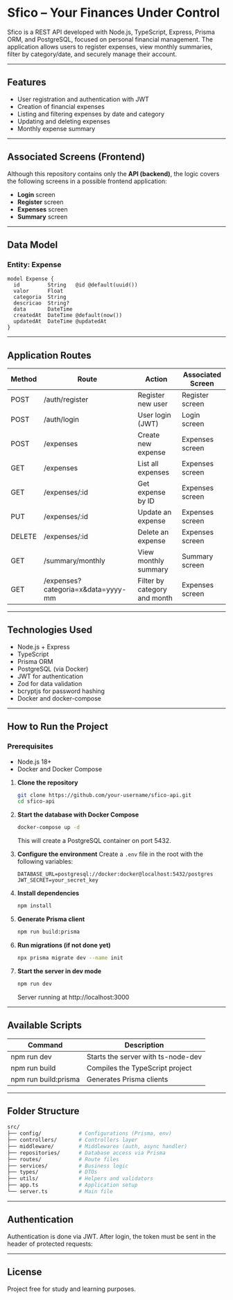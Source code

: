 # Sfico – Your Finances Under Control

Sfico is a REST API developed with Node.js, TypeScript, Express, Prisma ORM, and PostgreSQL, focused on personal financial management. The application allows users to register expenses, view monthly summaries, filter by category/date, and securely manage their account.

---

## Features

- User registration and authentication with JWT
- Creation of financial expenses
- Listing and filtering expenses by date and category
- Updating and deleting expenses
- Monthly expense summary

---

## Associated Screens (Frontend)

Although this repository contains only the **API (backend)**, the logic covers the following screens in a possible frontend application:

- **Login** screen
- **Register** screen
- **Expenses** screen
- **Summary** screen

---

## Data Model

### Entity: Expense

```prisma
model Expense {
  id         String   @id @default(uuid())
  valor      Float
  categoria  String
  descricao  String?
  data       DateTime
  createdAt  DateTime @default(now())
  updatedAt  DateTime @updatedAt
}
```

---

## Application Routes

| Method | Route                                 | Action                        | Associated Screen   |
|--------|---------------------------------------|-------------------------------|---------------------|
| POST   | /auth/register                        | Register new user             | Register screen     |
| POST   | /auth/login                           | User login (JWT)              | Login screen        |
| POST   | /expenses                             | Create new expense            | Expenses screen     |
| GET    | /expenses                             | List all expenses             | Expenses screen     |
| GET    | /expenses/:id                         | Get expense by ID             | Expenses screen     |
| PUT    | /expenses/:id                         | Update an expense             | Expenses screen     |
| DELETE | /expenses/:id                         | Delete an expense             | Expenses screen     |
| GET    | /summary/monthly                      | View monthly summary          | Summary screen      |
| GET    | /expenses?categoria=x&data=yyyy-mm    | Filter by category and month  | Expenses screen     |

---

## Technologies Used

- Node.js + Express
- TypeScript
- Prisma ORM
- PostgreSQL (via Docker)
- JWT for authentication
- Zod for data validation
- bcryptjs for password hashing
- Docker and docker-compose

---

## How to Run the Project

### Prerequisites
- Node.js 18+
- Docker and Docker Compose

1. **Clone the repository**
   ```bash
   git clone https://github.com/your-username/sfico-api.git
   cd sfico-api
   ```
2. **Start the database with Docker Compose**
   ```bash
   docker-compose up -d
   ```
   This will create a PostgreSQL container on port 5432.

3. **Configure the environment**
   Create a `.env` file in the root with the following variables:
   ```env
   DATABASE_URL=postgresql://docker:docker@localhost:5432/postgres
   JWT_SECRET=your_secret_key
   ```

4. **Install dependencies**
   ```bash
   npm install
   ```

5. **Generate Prisma client**
   ```bash
   npm run build:prisma
   ```

6. **Run migrations (if not done yet)**
   ```bash
   npx prisma migrate dev --name init
   ```

7. **Start the server in dev mode**
   ```bash
   npm run dev
   ```
   Server running at http://localhost:3000

---

## Available Scripts

| Command             | Description                        |
|---------------------|------------------------------------|
| npm run dev         | Starts the server with ts-node-dev |
| npm run build       | Compiles the TypeScript project    |
| npm run build:prisma| Generates Prisma clients           |

---

## Folder Structure

```bash
src/
├── config/            # Configurations (Prisma, env)
├── controllers/       # Controllers layer
├── middleware/        # Middlewares (auth, async handler)
├── repositories/      # Database access via Prisma
├── routes/            # Route files
├── services/          # Business logic
├── types/             # DTOs
├── utils/             # Helpers and validators
├── app.ts             # Application setup
└── server.ts          # Main file
```

---

## Authentication
Authentication is done via JWT. After login, the token must be sent in the header of protected requests:

---

## License
Project free for study and learning purposes.
